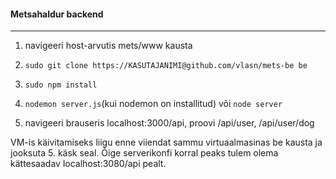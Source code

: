 #### Metsahaldur backend
---

1) navigeeri host-arvutis mets/www kausta

2) `sudo git clone https://KASUTAJANIMI@github.com/vlasn/mets-be be`

3) `sudo npm install`

5) `nodemon server.js`(kui nodemon on installitud) või `node server`

6) navigeeri brauseris localhost:3000/api, proovi /api/user, /api/user/dog

VM-is käivitamiseks liigu enne viiendat sammu virtuaalmasinas be kausta ja jooksuta 5. käsk seal.
Õige serverikonfi korral peaks tulem olema kättesaadav localhost:3080/api pealt.
